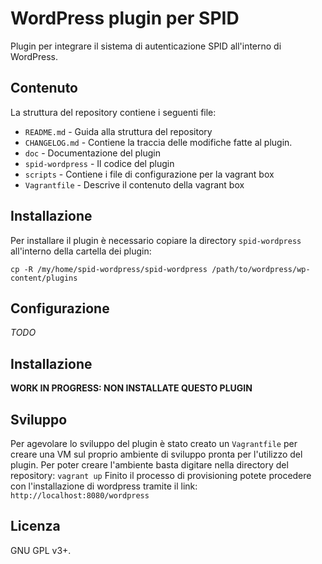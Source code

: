 # WordPress plugin per SPID

Plugin per integrare il sistema di autenticazione SPID all'interno di WordPress.

## Contenuto

La struttura del repository contiene i seguenti file:
* `README.md` - Guida alla struttura del repository
* `CHANGELOG.md` - Contiene la traccia delle modifiche fatte al plugin.
* `doc` - Documentazione del plugin
* `spid-wordpress` - Il codice del plugin
* `scripts` - Contiene i file di configurazione per la vagrant box
* `Vagrantfile` - Descrive il contenuto della vagrant box

## Installazione

Per installare il plugin è necessario copiare la directory `spid-wordpress` all'interno della cartella dei plugin:

   `cp -R /my/home/spid-wordpress/spid-wordpress /path/to/wordpress/wp-content/plugins`

## Configurazione

*TODO*

## Installazione

**WORK IN PROGRESS: NON INSTALLATE QUESTO PLUGIN**


## Sviluppo

Per agevolare lo sviluppo del plugin è stato creato un `Vagrantfile` per creare una VM sul proprio ambiente di sviluppo pronta per l'utilizzo del plugin.
Per poter creare l'ambiente basta digitare nella directory del repository:
   `vagrant up`
Finito il processo di provisioning potete procedere con l'installazione di wordpress tramite il link:
   `http://localhost:8080/wordpress`


## Licenza

GNU GPL v3+.
